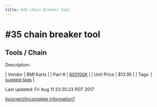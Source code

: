 ```yaml
---
title: #35 chain breaker tool
---
```


# #35 chain breaker tool
## Tools / Chain
Description: 	 

| Vendor | BMI Karts | 
| Part # | [600100K](http://www.bmikarts.com/35-Deluxe-Chain-Tool_p_648.html) | 
| Unit Price | $13.95 | 
| Tags: | [suggest tags](https://docs.google.com/forms/d/e/1FAIpQLSeWyY8v3RgOty-MyWmh9U0iivNYN_molChYyS-0U-o-kOAv_g/viewform) | 

Last updated: Fri Aug 11 23:35:23 PDT 2017

 [Incorrect/Incomplete information?](https://docs.google.com/forms/d/e/1FAIpQLSeWyY8v3RgOty-MyWmh9U0iivNYN_molChYyS-0U-o-kOAv_g/viewform)